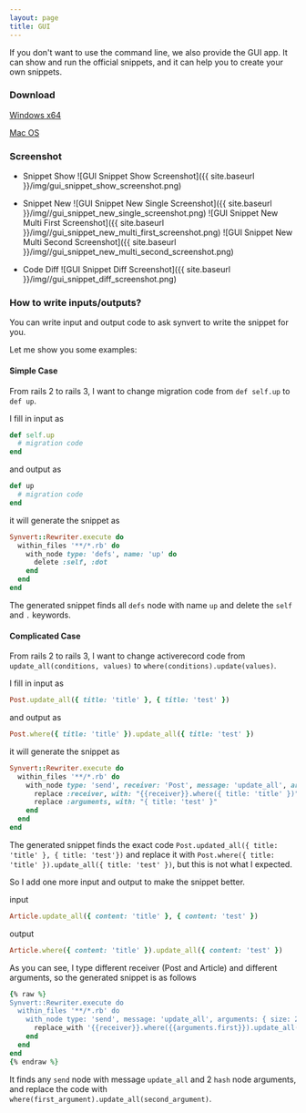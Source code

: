```yaml
---
layout: page
title: GUI
---
```


If you don't want to use the command line, we also provide the GUI app.
It can show and run the official snippets, and it can help you to create your own snippets.

### Download

[Windows x64](https://download-synvert.xinminlabs.com/download/latest/windows_64)

[Mac OS](https://download-synvert.xinminlabs.com/download/latest/osx)

### Screenshot

* Snippet Show
![GUI Snippet Show Screenshot]({{ site.baseurl }}/img/gui_snippet_show_screenshot.png)

* Snippet New
![GUI Snippet New Single Screenshot]({{ site.baseurl }}/img//gui_snippet_new_single_screenshot.png)
![GUI Snippet New Multi First Screenshot]({{ site.baseurl }}/img//gui_snippet_new_multi_first_screenshot.png)
![GUI Snippet New Multi Second Screenshot]({{ site.baseurl }}/img//gui_snippet_new_multi_second_screenshot.png)

* Code Diff
![GUI Snippet Diff Screenshot]({{ site.baseurl }}/img//gui_snippet_diff_screenshot.png)

### How to write inputs/outputs?

You can write input and output code to ask synvert to write the snippet for you.

Let me show you some examples:

#### Simple Case

From rails 2 to rails 3, I want to change migration code from `def self.up` to `def up`.

I fill in input as

```ruby
def self.up
  # migration code
end
```

and output as

```ruby
def up
  # migration code
end
```

it will generate the snippet as

```ruby
Synvert::Rewriter.execute do
  within_files '**/*.rb' do
    with_node type: 'defs', name: 'up' do
      delete :self, :dot
    end
  end
end
```

The generated snippet finds all `defs` node with name `up` and delete the `self` and `.` keywords.

#### Complicated Case

From rails 2 to rails 3, I want to change activerecord code from `update_all(conditions, values)` to `where(conditions).update(values)`.

I fill in input as

```ruby
Post.update_all({ title: 'title' }, { title: 'test' })
```

and output as

```ruby
Post.where({ title: 'title' }).update_all({ title: 'test' })
```

it will generate the snippet as

```ruby
Synvert::Rewriter.execute do
  within_files '**/*.rb' do
    with_node type: 'send', receiver: 'Post', message: 'update_all', arguments: { size: 2, first: { type: 'hash', title_value: "'title'" }, second: { type: 'hash', title_value: "'test'" } } do
      replace :receiver, with: "{{receiver}}.where({ title: 'title' })"
      replace :arguments, with: "{ title: 'test' }"
    end
  end
end
```

The generated snippet finds the exact code `Post.updated_all({ title: 'title' }, { title: 'test'})` and replace it with `Post.where({ title: 'title' }).update_all({ title: 'test' })`, but this is not what I expected.

So I add one more input and output to make the snippet better.

input

```ruby
Article.update_all({ content: 'title' }, { content: 'test' })
```

output

```ruby
Article.where({ content: 'title' }).update_all({ content: 'test' })
```

As you can see, I type different receiver (Post and Article) and different arguments, so the generated snippet is as follows

```ruby
{% raw %}
Synvert::Rewriter.execute do
  within_files '**/*.rb' do
    with_node type: 'send', message: 'update_all', arguments: { size: 2, first: { type: 'hash' }, second: { type: 'hash' } } do
      replace_with '{{receiver}}.where({{arguments.first}}).update_all({{arguments.second}})'
    end
  end
end
{% endraw %}
```

It finds any `send` node with message `update_all` and 2 `hash` node arguments, and replace the code with `where(first_argument).update_all(second_argument)`.